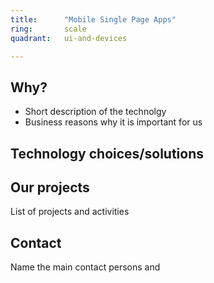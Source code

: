 ```yaml
---
title:      "Mobile Single Page Apps"
ring:       scale
quadrant:   ui-and-devices

---
```


## Why?
- Short description of the technolgy 
- Business reasons why it is important for us

## Technology choices/solutions


## Our projects 
List of projects and activities


## Contact
Name the main contact persons and 
